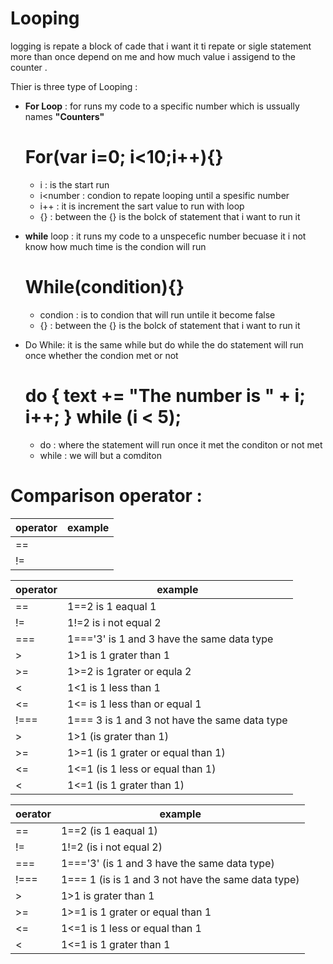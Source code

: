 # Looping 
logging is repate a block of cade that i want it ti repate or sigle statement more than once depend on me and how much value i assigend to the counter .

Thier is three type of Looping :
- **For Loop** :
  for runs my code to a specific number which is ussually names **"Counters"** 
  
  # For(var i=0; i<10;i++){}
  - i : is the start run 
  - i<number : condion to repate looping until a spesific number
  - i++ : it is increment the sart value to run with loop
  - {} : between the {} is the bolck of statement that i want to run it 
  
- **while** loop :
  it  runs my code to a unspecefic number becuase it i not know how much time is the condion will run
  
  # While(condition){}
  - condion : is to condion that will run untile it become false
  - {} : between the {} is the bolck of statement that i want to run it
  
- Do While:
  it is the same while but do while the do statement will run once  whether the condion met or not 
  
  # do { text += "The number is " + i;   i++; } while (i < 5);
  - do : where the statement will run once it met the conditon or not met
  - while : we will but a comditon

# Comparison operator :
operator | example
-------- | --------
==|
!= |




operator     | example 
------------ | ------------ 
 == | 1==2 is 1 eaqual 1
 != | 1!=2 is i not equal 2
 === | 1==='3' is 1 and 3 have the same data type
 > | 1>1 is 1 grater than 1 
 >= | 1>=2 is 1grater or equla 2
 < | 1<1 is 1 less than 1
 <= | 1<= is 1 less than or equal 1
 !=== | 1=== 3  is 1 and 3 not have the same data type
 > | 1>1 (is grater than 1)
 >= | 1>=1 (is 1 grater or equal than 1)
 <= | 1<=1 (is 1 less or equal than 1)
 < | 1<=1 (is 1 grater than 1)

oerator    | example 
---------- | ----------
== | 1==2 (is 1 eaqual 1)
!= | 1!=2 (is i not equal 2)
=== | 1==='3' (is 1 and 3 have the same data type)
!=== | 1=== 1 (is is 1 and 3 not have the same data type)
> | 1>1 is grater than 1
>= | 1>=1 is 1 grater or equal than 1
<= | 1<=1 is 1 less or equal than 1
< | 1<=1 is 1 grater than 1






